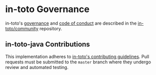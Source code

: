 # in-toto Governance

in-toto's
[governance](https://github.com/in-toto/community/blob/main/GOVERNANCE.md) and
[code of conduct](https://github.com/in-toto/community/blob/main/CODE-OF-CONDUCT.md)
are described in the [in-toto/community](https://github.com/in-toto/community)
repository.

## in-toto-java Contributions

This implementation adheres to
[in-toto's contributing guidelines](https://github.com/in-toto/community/blob/main/CONTRIBUTING.md).
Pull requests must be submitted to the `master` branch where they undergo
review and automated testing.
